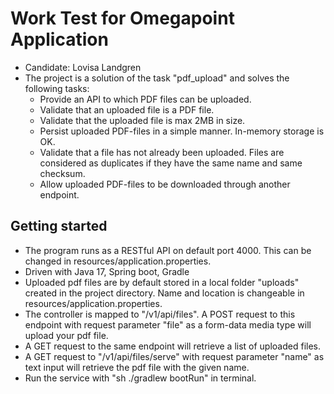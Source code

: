 # Work Test for Omegapoint Application
- Candidate: Lovisa Landgren
- The project is a solution of the task "pdf_upload" and solves the following tasks:
  - Provide an API to which PDF files can be uploaded.
  - Validate that an uploaded file is a PDF file.
  - Validate that the uploaded file is max 2MB in size.
  - Persist uploaded PDF-files in a simple manner. In-memory storage is OK.
  - Validate that a file has not already been uploaded. Files are considered as duplicates if they have the same name and same checksum.
  - Allow uploaded PDF-files to be downloaded through another endpoint.

## Getting started
- The program runs as a RESTful API on default port 4000. This can be changed in resources/application.properties.
- Driven with Java 17, Spring boot, Gradle
- Uploaded pdf files are by default stored in a local folder "uploads" created in the project directory. Name and location is changeable in resources/application.properties.
- The controller is mapped to "/v1/api/files". A POST request to this endpoint with request parameter "file" as a form-data media type will upload your pdf file.
- A GET request to the same endpoint will retrieve a list of uploaded files.
- A GET request to "/v1/api/files/serve" with request parameter "name" as text input will retrieve the pdf file with the given name.
- Run the service with "sh ./gradlew bootRun" in terminal.